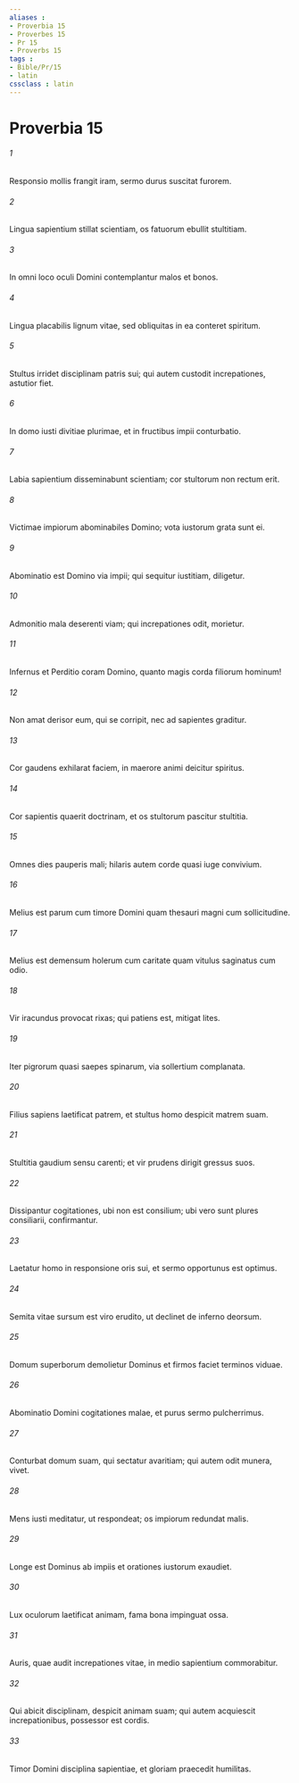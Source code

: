 ```yaml
---
aliases : 
- Proverbia 15
- Proverbes 15
- Pr 15
- Proverbs 15
tags : 
- Bible/Pr/15
- latin
cssclass : latin
---
```


# Proverbia 15

###### 1
Responsio mollis frangit iram, sermo durus suscitat furorem.
###### 2
Lingua sapientium stillat scientiam, os fatuorum ebullit stultitiam.
###### 3
In omni loco oculi Domini contemplantur malos et bonos.
###### 4
Lingua placabilis lignum vitae, sed obliquitas in ea conteret spiritum.
###### 5
Stultus irridet disciplinam patris sui; qui autem custodit increpationes, astutior fiet.
###### 6
In domo iusti divitiae plurimae, et in fructibus impii conturbatio.
###### 7
Labia sapientium disseminabunt scientiam; cor stultorum non rectum erit.
###### 8
Victimae impiorum abominabiles Domino; vota iustorum grata sunt ei.
###### 9
Abominatio est Domino via impii; qui sequitur iustitiam, diligetur.
###### 10
Admonitio mala deserenti viam; qui increpationes odit, morietur.
###### 11
Infernus et Perditio coram Domino, quanto magis corda filiorum hominum!
###### 12
Non amat derisor eum, qui se corripit, nec ad sapientes graditur.
###### 13
Cor gaudens exhilarat faciem, in maerore animi deicitur spiritus.
###### 14
Cor sapientis quaerit doctrinam, et os stultorum pascitur stultitia.
###### 15
Omnes dies pauperis mali; hilaris autem corde quasi iuge convivium.
###### 16
Melius est parum cum timore Domini quam thesauri magni cum sollicitudine.
###### 17
Melius est demensum holerum cum caritate quam vitulus saginatus cum odio.
###### 18
Vir iracundus provocat rixas; qui patiens est, mitigat lites.
###### 19
Iter pigrorum quasi saepes spinarum, via sollertium complanata.
###### 20
Filius sapiens laetificat patrem, et stultus homo despicit matrem suam.
###### 21
Stultitia gaudium sensu carenti; et vir prudens dirigit gressus suos.
###### 22
Dissipantur cogitationes, ubi non est consilium; ubi vero sunt plures consiliarii, confirmantur.
###### 23
Laetatur homo in responsione oris sui, et sermo opportunus est optimus.
###### 24
Semita vitae sursum est viro erudito, ut declinet de inferno deorsum.
###### 25
Domum superborum demolietur Dominus et firmos faciet terminos viduae.
###### 26
Abominatio Domini cogitationes malae, et purus sermo pulcherrimus.
###### 27
Conturbat domum suam, qui sectatur avaritiam; qui autem odit munera, vivet.
###### 28
Mens iusti meditatur, ut respondeat; os impiorum redundat malis.
###### 29
Longe est Dominus ab impiis et orationes iustorum exaudiet.
###### 30
Lux oculorum laetificat animam, fama bona impinguat ossa.
###### 31
Auris, quae audit increpationes vitae, in medio sapientium commorabitur.
###### 32
Qui abicit disciplinam, despicit animam suam; qui autem acquiescit increpationibus, possessor est cordis.
###### 33
Timor Domini disciplina sapientiae, et gloriam praecedit humilitas.
